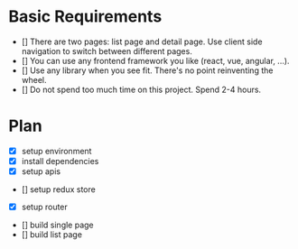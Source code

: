 # Basic Requirements

-   [] There are two pages: list page and detail page. Use client side
    navigation to switch between different pages.
-   [] You can use any frontend framework you like (react, vue, angular, ...).
-   [] Use any library when you see fit. There's no point reinventing the wheel.
-   [] Do not spend too much time on this project. Spend 2-4 hours.

# Plan

-   [x] setup environment
-   [x] install dependencies
-   [x] setup apis
-   [] setup redux store
-   [x] setup router
-   [] build single page
-   [] build list page
